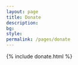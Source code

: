 ```yaml
---
layout: page
title: Donate
description:
bg:
style:
permalink: /pages/donate
---
```


{% include donate.html %}
